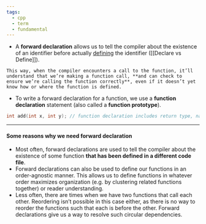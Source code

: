 ```yaml
---
tags:
  - cpp
  - term
  - fundamental
---
```


- A **forward declaration** allows us to tell the compiler about the existence of an identifier before actually <u>defining</u> the identifier ([[Declare vs Define]]).

```ad-note
This way, when the compiler encounters a call to the function, it’ll understand that we’re making a function call, **and can check to ensure we’re calling the function correctly**, even if it doesn’t yet know how or where the function is defined.
```

- To write a forward declaration for a function, we use a **function declaration** statement (also called a **function prototype**).

```cpp
int add(int x, int y); // function declaration includes return type, name, parameters, and semicolon.  No function body!
```

---

#### Some reasons why we need forward declaration
- Most often, forward declarations are used to tell the compiler about the existence of some function **that has been defined in a different code file**.
- Forward declarations can also be used to define our functions in an order-agnostic manner. This allows us to define functions in whatever order maximizes organization (e.g. by clustering related functions together) or reader understanding.
- Less often, there are times when we have two functions that call each other. Reordering isn’t possible in this case either, as there is no way to reorder the functions such that each is before the other. Forward declarations give us a way to resolve such circular dependencies.